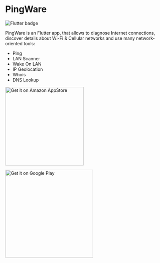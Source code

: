 # PingWare

![Flutter badge](https://img.shields.io/badge/Flutter-02569B?style=for-the-badge&logo=flutter&logoColor=white)

PingWare is an Flutter app, that allows to diagnose Internet connections, discover details about Wi-Fi & Cellular networks and use many network-oriented tools:

- Ping
- LAN Scanner
- Wake On LAN
- IP Geolocation
- Whois
- DNS Lookup

<a href='https://www.amazon.in/gp/mas/dl/android?p=com.zaid.pingware'><img alt='Get it on Amazon AppStore' src='https://images-na.ssl-images-amazon.com/images/G/01/mobile-apps/devportal2/res/images/amazon-appstore-badge-english-black.png' width='250'/></a>

<a href='https://play.google.com/store/apps/details?id=com.zaid.pingware'><img alt='Get it on Google Play' src='https://play.google.com/intl/en_us/badges/static/images/badges/en_badge_web_generic.png' width='280'/></a>
